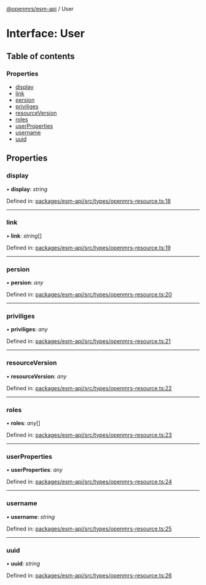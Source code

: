 [@openmrs/esm-api](../API.md) / User

# Interface: User

## Table of contents

### Properties

- [display](user.md#display)
- [link](user.md#link)
- [persion](user.md#persion)
- [priviliges](user.md#priviliges)
- [resourceVersion](user.md#resourceversion)
- [roles](user.md#roles)
- [userProperties](user.md#userproperties)
- [username](user.md#username)
- [uuid](user.md#uuid)

## Properties

### display

• **display**: *string*

Defined in: [packages/esm-api/src/types/openmrs-resource.ts:18](https://github.com/openmrs/openmrs-esm-core/blob/master/packages/esm-api/src/types/openmrs-resource.ts#L18)

___

### link

• **link**: *string*[]

Defined in: [packages/esm-api/src/types/openmrs-resource.ts:19](https://github.com/openmrs/openmrs-esm-core/blob/master/packages/esm-api/src/types/openmrs-resource.ts#L19)

___

### persion

• **persion**: *any*

Defined in: [packages/esm-api/src/types/openmrs-resource.ts:20](https://github.com/openmrs/openmrs-esm-core/blob/master/packages/esm-api/src/types/openmrs-resource.ts#L20)

___

### priviliges

• **priviliges**: *any*

Defined in: [packages/esm-api/src/types/openmrs-resource.ts:21](https://github.com/openmrs/openmrs-esm-core/blob/master/packages/esm-api/src/types/openmrs-resource.ts#L21)

___

### resourceVersion

• **resourceVersion**: *any*

Defined in: [packages/esm-api/src/types/openmrs-resource.ts:22](https://github.com/openmrs/openmrs-esm-core/blob/master/packages/esm-api/src/types/openmrs-resource.ts#L22)

___

### roles

• **roles**: *any*[]

Defined in: [packages/esm-api/src/types/openmrs-resource.ts:23](https://github.com/openmrs/openmrs-esm-core/blob/master/packages/esm-api/src/types/openmrs-resource.ts#L23)

___

### userProperties

• **userProperties**: *any*

Defined in: [packages/esm-api/src/types/openmrs-resource.ts:24](https://github.com/openmrs/openmrs-esm-core/blob/master/packages/esm-api/src/types/openmrs-resource.ts#L24)

___

### username

• **username**: *string*

Defined in: [packages/esm-api/src/types/openmrs-resource.ts:25](https://github.com/openmrs/openmrs-esm-core/blob/master/packages/esm-api/src/types/openmrs-resource.ts#L25)

___

### uuid

• **uuid**: *string*

Defined in: [packages/esm-api/src/types/openmrs-resource.ts:26](https://github.com/openmrs/openmrs-esm-core/blob/master/packages/esm-api/src/types/openmrs-resource.ts#L26)
